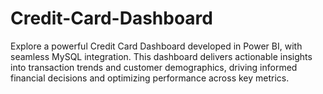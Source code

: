 # Credit-Card-Dashboard
Explore a powerful Credit Card Dashboard developed in Power BI, with seamless MySQL integration. This dashboard delivers actionable insights into transaction trends and customer demographics, driving informed financial decisions and optimizing performance across key metrics.
